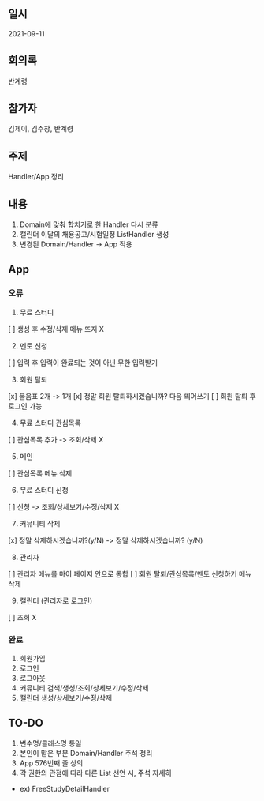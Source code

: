 ## 일시

2021-09-11

## 회의록

반계령

## 참가자

김제이, 김주창, 반계령

## 주제

Handler/App 정리

## 내용

1. Domain에 맞춰 합치기로 한 Handler 다시 분류
2. 캘린더 이달의 채용공고/시험일정 ListHandler 생성
3. 변경된 Domain/Handler -> App 적용

## App

### 오류

1. 무료 스터디

[ ] 생성 후 수정/삭제 메뉴 뜨지 X

2. 멘토 신청

[ ] 입력 후 입력이 완료되는 것이 아닌 무한 입력받기

3. 회원 탈퇴

[x] 물음표 2개 -> 1개
[x] 정말 회원 탈퇴하시겠습니까? 다음 띄어쓰기
[ ] 회원 탈퇴 후 로그인 가능

4. 무료 스터디 관심목록

[ ] 관심목록 추가 -> 조회/삭제 X

5. 메인

[ ] 관심목록 메뉴 삭제

6. 무료 스터디 신청

[ ] 신청 -> 조회/상세보기/수정/삭제 X

7. 커뮤니티 삭제

[x] 정말 삭제하시겠습니까?(y/N) -> 정말 삭제하시겠습니까? (y/N)

8. 관리자

[ ] 관리자 메뉴를 마이 페이지 안으로 통합
[ ] 회원 탈퇴/관심목록/멘토 신청하기 메뉴 삭제

9. 캘린더 (관리자로 로그인)

[ ] 조회 X

### 완료

1. 회원가입
2. 로그인
3. 로그아웃
4. 커뮤니티 검색/생성/조회/상세보기/수정/삭제
5. 캘린더 생성/상세보기/수정/삭제

## TO-DO

1. 변수명/클래스명 통일
2. 본인이 맡은 부분 Domain/Handler 주석 정리
3. App 576번째 줄 상의
4. 각 권한의 관점에 따라 다른 List 선언 시, 주석 자세히

- ex) FreeStudyDetailHandler
